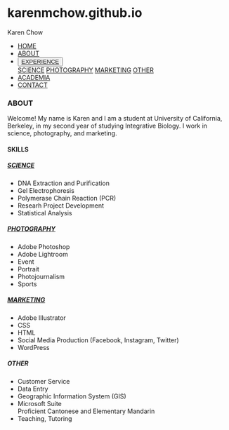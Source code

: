# karenmchow.github.io

Karen Chow 
<!DOCTYPE html>
<html>
<head>
  <title>Karen Chow</title>
  <link rel="stylesheet" type="text/css" href="about.css"/>
  <link href="https://fonts.googleapis.com/css?family=Fira+Sans|Open+Sans|PT+Sans|Raleway" rel="stylesheet">
</head>

<body>
  <ul class="nav">
    <li><a href="index.html">HOME</a></li>
    <li><a href="about.html">ABOUT</a></li>
    <div class="dropdown">
      <li><button class="dropbtn"><a href="experience.html">EXPERIENCE</a></button>
      <div class="dropdown-content">
        <a href="science.html">SCIENCE</a>
        <a href="photography.html">PHOTOGRAPHY</a>
        <a href="marketing.html">MARKETING</a>
        <a href="other.html">OTHER</a>
      </div>
    </div>
    <li><a href="academia.html">ACADEMIA</a></li>
    <li><a href="contact.html">CONTACT</a></li>
  </ul>

  <div class="Heading">
    <h3>ABOUT</h3>
  </div>

  <div class="description">
    <p>Welcome! My name is Karen and I am a student at University of California, Berkeley, in my second year of studying Integrative Biology. I work in science, photography, and marketing.</p>
  </div>

<div class="skills">
  <h4>SKILLS</h4>
  <div id="science">
  <h5><a href="science.html">SCIENCE</a></h5>
  </div>
  <div class="science">
  <ul>
    <li>DNA Extraction and Purification</li>
    <li>Gel Electrophoresis</li>
    <li>Polymerase Chain Reaction (PCR)</li>
    <li>Researh Project Development</li>
    <li>Statistical Analysis</li>
  </ul>
  </div>
  <div class="photography">
  <h5><a href="photography.html">PHOTOGRAPHY</a></h5>
  <ul>
    <li>Adobe Photoshop</li>
    <li>Adobe Lightroom</li>
    <li>Event</li>
    <li>Portrait</li>
    <li>Photojournalism</li>
    <li>Sports</li>
  </ul>
  </div>
  <div class="marketing">
  <h5><a href="marketing.html">MARKETING</a></h5>
  <ul>
    <li>Adobe Illustrator</li>
    <li>CSS</li>
    <li>HTML</li>
    <li>Social Media Production (Facebook, Instagram, Twitter)</li>
    <li>WordPress</li>
  </ul>
  </div>
  <div class="other">
  <h5>OTHER</h5>
  <ul>
    <li>Customer Service</li>
    <li>Data Entry</li>
    <li>Geographic Information System (GIS)</li>
    <li>Microsoft Suite</li>
    <il>Proficient Cantonese and Elementary Mandarin</li>
    <li>Teaching, Tutoring</li>
  </ul>
  </div>
</div>

</body>

</html>
